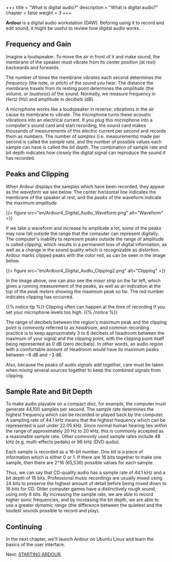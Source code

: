 +++
title = "What is digital audio?"
description = "What is digital audio?"
chapter = false
weight = 3
+++

**Ardour** is a digital audio workstation (DAW). Beforing using it to
record and edit sound, it might be useful to review how digital audio
works.

## Frequency and Gain

Imagine a loudspeaker. To move the air in front of it and make sound,
the membrane of the speaker must vibrate from its center position (at
rest) backwards and forwards.

The number of times the membrane vibrates each second determines the
_frequency_ (the note, or _pitch_) of the sound you hear. The distance the 
membrane travels from its resting point determines the _amplitude_ (the 
volume, or _loudness_) of the sound. Normally, we measure frequency in
_Hertz_ (Hz) and amplitude in _decibels_ (dB).

A microphone works like a loudspeaker in reverse: vibrations in the air 
cause its membrane to vibrate. The microphone turns these acoustic
vibrations into an electrical current. If you plug this microphone into a
computer's sound card and start recording, the sound card makes thousands 
of measurements of this electric current per second and records them as
numbers. The number of _samples_ (i.e. measurements) made per second is
called the _sample rate_, and the number of possible values each sample can 
have is called the _bit depth_. The combination of sample rate and bit
depth indicates how closely the digital signal can reproduce the sound it
has recorded.

## Peaks and Clipping

When Ardour displays the samples which have been recorded, they appear as
the _waveform_ we see below. The center horizontal line indicates the
membrane of the speaker at rest, and the _peaks_ of the waveform indicate
the maximum _amplitude_.

{{< figure src="en/Ardour4_Digital_Audio_Waveform.png" alt="Waveform" >}}

If we take a waveform and increase its amplitude a lot, some of the peaks
may now fall outside the range that the computer can represent digitally.
The computer's inability to represent peaks outside the range of amplitude
is called _clipping_, which results in a permanent loss of digital
information, as well as a change in the sound quality which is recognizable
as _distortion_. Ardour marks clipped peaks with the color red, as can be
seen in the image below.

{{< figure src="en/Ardour4_Digital_Audio_Clipping2.png" alt="Clipping" >}}

In the image above, one can also see the _mixer strip_ on the far left,
which gives a running measurement of the peaks, as well as an indication
at the top of the _peak meters_ showing the maximum peak so far. The red
number indicates clipping has occurred.

{{% notice tip %}}
Clipping often can happen at the time of recording if you set your 
microphone levels too high.
{{% /notice %}}

The range of decibels between the region's maximum peak and the clipping
point is commonly referred to as _headroom_, and common recording practice
is to keep approximately 3 to 6 decibels of headroom between the maximum of 
your signal and the clipping point, with the clipping point itself being
represented as 0 dB (zero decibels). In other words, an audio region with a
comfortable amount of Headroom would have its maximum peaks between −6 dB 
and −3 dB.

Also, because the peaks of audio signals add together, care must be taken when
_mixing_ several sources together to keep the combined signals from clipping.

## Sample Rate and Bit Depth

To make audio playable on a compact disc, for example, the computer must
generate 44,100 samples per second. The sample rate determines the highest
frequency which can be recorded or played back by the computer. A sampling
rate of 44.1 kHz means that the highest frequency which can be represented is
just under 22.05 kHz. Since normal human hearing lies within the range of
approximately 20 Hz to 20 kHz, this is commonly accepted as a reasonable
sample rate. Other commonly used sample rates include 48 kHz (e.g.
multi-effects pedals) or 96 kHz (DVD audio).

Each sample is recorded as a 16-bit number. One _bit_ is a piece of
information which is either 0 or 1. If there are 16 bits together to make one
sample, then there are 2^16 (65,536) possible values for each sample.

Thus, we can say that CD-quality audio has a sample rate of 44.1 kHz and
a _bit depth_ of 16 bits. Professional music recordings are usually mixed
using 24 bits to preserve the highest amount of detail before being mixed down
to 16 bits for CD. Older computer games have a distinctively rough sound,
using only 8 bits. By increasing the sample rate, we are able to record higher
sonic frequencies, and by increasing the bit depth, we are able to use a
greater _dynamic range_ (the difference between the quietest and the loudest
sounds possible to record and play).

## Continuing

In the next chapter, we'll launch Ardour on Ubuntu Linux and learn the basics
of the user interface.

Next: [STARTING ARDOUR](../../getting-started/starting-ardour/).
